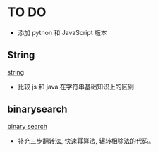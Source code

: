 # TO DO

- 添加 python 和 JavaScript 版本

## String

[string](note/string.md)

- 比较 js 和 java 在字符串基础知识上的区别

## binarysearch

[binary search](note/binarysearch.md)

- 补充三步翻转法, 快速幂算法, 辗转相除法的代码。